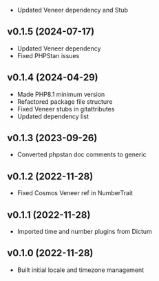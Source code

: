* Updated Veneer dependency and Stub

## v0.1.5 (2024-07-17)
* Updated Veneer dependency
* Fixed PHPStan issues

## v0.1.4 (2024-04-29)
* Made PHP8.1 minimum version
* Refactored package file structure
* Fixed Veneer stubs in gitattributes
* Updated dependency list

## v0.1.3 (2023-09-26)
* Converted phpstan doc comments to generic

## v0.1.2 (2022-11-28)
* Fixed Cosmos Veneer ref in NumberTrait

## v0.1.1 (2022-11-28)
* Imported time and number plugins from Dictum

## v0.1.0 (2022-11-28)
* Built initial locale and timezone management
